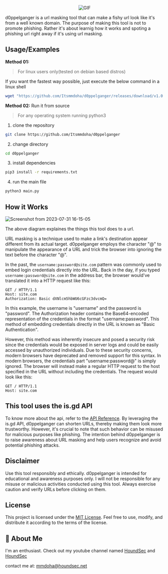 <p align="center">
  <img src="https://github.com/Itsmmdoha/d0ppelganger/assets/70005698/68636dab-16dd-4bfe-980e-1658d2e835d3" alt="GIF">
</p>

d0ppelganger is a url masking tool that can make a fishy url look like it's from
a well known domain. The purpose of making this tool is not to promote phishing.
Rather it's about learnig how it works and spoting a phishing url right away if
it's using url masking.

## Usage/Examples

**Method 01:**

> For linux users only(tested on debian based distros)

If you want the fastest way possible, just execute the below command in a linux
shell

```bash
wget "https://github.com/Itsmmdoha/d0ppelganger/releases/download/v1.0.1/d0ppelganger_linux_exe_v1.0.1" -q && chmod +x d0ppelganger_linux_exe_v1.0.1 && ./d0ppelganger_linux_exe_v1.0.1
```

**Method 02:** Run it from source

> For any operating system running python3

1. clone the repository

```bash
git clone https://github.com/Itsmmdoha/d0ppelganger
```

2. change directory

```bash
cd d0ppelganger
```

3. install dependencies

```bash
pip3 install -r requirements.txt
```

4. run the main file

```bash
python3 main.py
```

## How it Works

![Screenshot from 2023-07-31 16-15-05](https://github.com/Itsmmdoha/d0ppelganger/assets/70005698/aa5760d6-8f56-4918-82ff-a6a460b22589)

The above diagram explaines the things this tool does to a url.

URL masking is a technique used to make a link's destination appear different
from its actual target. d0ppelganger employs the character "@" to manipulate the
appearance of a URL and trick the browser into ignoring the text before the
character "@".

In the past, the `username:password@site.com` pattern was commonly used to embed
login credentials directly into the URL. Back in the day, if you typed
`username:password@site.com` in the address bar, the browser would've translated
it into a HTTP request like this:

```http
GET / HTTP/1.1
Host: site.com
Authorization: Basic dXNlcm5hbWU6cGFzc3dvcmQ=
```

In this example, the username is "username" and the password is "password". The
Authorization header contains the Base64-encoded representation of the
credentials in the format "username:password". This method of embedding
credentials directly in the URL is known as "Basic Authentication".

However, this method was inherently insecure and posed a security risk since the
credentials would be exposed in server logs and could be easily accessed by
unauthorized individuals. Due to these security concerns, modern browsers have
deprecated and removed support for this syntax. In modern browsers, the
credentials part "username:password@" is simply ignored. The browser will
instead make a regular HTTP request to the host specified in the URL without
including the credentials. The request would look like this:

```http
GET / HTTP/1.1
Host: site.com
```

## This tool uses the is.gd API

To know more about the api, refer to the
[API Reference](https://is.gd/apishorteningreference.php). By leveraging the
is.gd API, d0ppelganger can shorten URLs, thereby making them look more
trustworthy. However, it's crucial to note that such behavior can be misused for
malicious purposes like phishing. The intention behind d0ppelganger is to raise
awareness about URL masking and help users recognize and avoid potential
phishing attacks.

## Disclaimer

Use this tool responsibly and ethically. d0ppelganger is intended for
educational and awareness purposes only. I will not be responsible for any
misuse or malicious activities conducted using this tool. Always exercise
caution and verify URLs before clicking on them.

## License

This project is licensed under the [MIT License](LICENSE). Feel free to use,
modify, and distribute it according to the terms of the license.

## 🚀 About Me

I'm an enthusiast. Check out my youtube channel named
[HoundSec](https://youtube.com/@HoundSec)
and [HoundSec](https://houndsec.net/)

contact me at: mmdoha@houndsec.net
